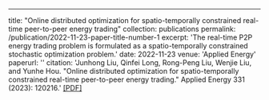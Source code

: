 ---
title: "Online distributed optimization for spatio-temporally constrained real-time 
peer-to-peer energy trading"
collection: publications
permalink: /publication/2022-11-23-paper-title-number-1
excerpt: 'The real-time P2P energy trading problem is formulated as a spatio-temporally constrained stochastic optimization problem.'
date: 2022-11-23
venue: 'Applied Energy'
paperurl: ''
citation: 'Junhong Liu, Qinfei Long, Rong-Peng Liu, Wenjie Liu, and Yunhe Hou. "Online distributed optimization for spatio-temporally constrained real-time peer-to-peer energy trading." Applied Energy 331 (2023): 120216.' [\[PDF\]](https://www.sciencedirect.com/science/article/abs/pii/S0306261922014738?via%3Dihub)
